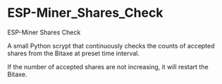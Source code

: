 # ESP-Miner_Shares_Check
ESP-Miner Shares Check

A small Python scrypt that continuously checks the counts of accepted shares from the Bitaxe at preset time interval.

If the number of accepted shares are not increasing, it will restart the Bitaxe.
